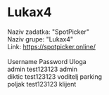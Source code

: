 ﻿# Lukax4
Naziv zadatka: "SpotPicker" <br /> 
Naziv grupe: "Lukax4"  <br />
Link: https://spotpicker.online/  <br />
  <br />
Username           Password      Uloga  <br />
admin              test123123      admin  <br />
diktic             test123123    voditelj parking <br />
poljak             test123123    klijent  <br />
